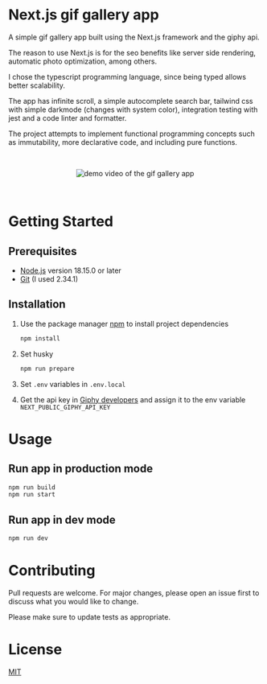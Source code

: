 # Next.js gif gallery app

A simple gif gallery app built using the Next.js framework and the giphy api.

The reason to use Next.js is for the seo benefits like server side rendering, automatic photo optimization, among others.

I chose the typescript programming language, since being typed allows better scalability.

The app has infinite scroll, a simple autocomplete search bar, tailwind css with simple darkmode (changes with system color), integration testing with jest and a code linter and formatter.

The project attempts to implement functional programming concepts such as immutability, more declarative code, and including pure functions.

&nbsp;

<p align='center'>
   <img
      src='https://drive.google.com/uc?id=1JxudsHnc2e_5NBWsRzhOCRALWRBEATHm'
      alt='demo video of the gif gallery app'
   />
</p>

&nbsp;

# Getting Started

## Prerequisites

- [Node.js](https://nodejs.org/en/download/) version 18.15.0 or later
- [Git](https://git-scm.com/downloads) (I used 2.34.1)

## Installation

1. Use the package manager [npm](https://docs.npmjs.com/downloading-and-installing-node-js-and-npm) to install project dependencies

   ```bash
   npm install
   ```
2. Set husky

   ```bash
   npm run prepare
   ```

3. Set `.env` variables in `.env.local`

4. Get the api key in [Giphy developers](https://developers.giphy.com/) and assign it to the env variable `NEXT_PUBLIC_GIPHY_API_KEY`

# Usage

## Run app in production mode

```bash
npm run build
npm run start
```

## Run app in dev mode

```bash
npm run dev
```

# Contributing

Pull requests are welcome. For major changes, please open an issue first
to discuss what you would like to
change.

Please make sure to update tests as appropriate.

# License

[MIT](https://choosealicense.com/licenses/mit/)
